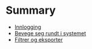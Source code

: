 # Summary

* [Innlogging](logge_pa/README.md)
* [Bevege seg rundt i systemet](bevege_seg_rundt_i_systemet/README.md)
* [Filtrer og eksporter](filtrer_og_eksporter/README.md)

